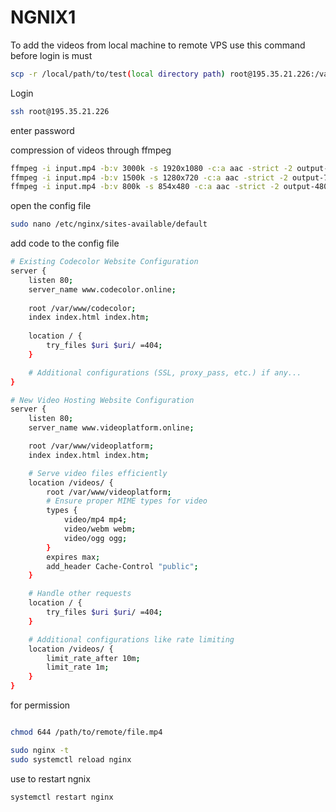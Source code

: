 # NGNIX1
To add the videos from local machine to remote VPS use this command before login is must

```bash
scp -r /local/path/to/test(local directory path) root@195.35.21.226:/var/www/html/ (remote directory path)
```

Login
```bash 
ssh root@195.35.21.226
```

enter password


compression of videos through ffmpeg

```bash
ffmpeg -i input.mp4 -b:v 3000k -s 1920x1080 -c:a aac -strict -2 output-1080p.mp4
ffmpeg -i input.mp4 -b:v 1500k -s 1280x720 -c:a aac -strict -2 output-720p.mp4
ffmpeg -i input.mp4 -b:v 800k -s 854x480 -c:a aac -strict -2 output-480p.mp4

```

open the config file

```bash
sudo nano /etc/nginx/sites-available/default
```


add code to the config file

```bash
# Existing Codecolor Website Configuration
server {
    listen 80;
    server_name www.codecolor.online;
    
    root /var/www/codecolor;
    index index.html index.htm;
    
    location / {
        try_files $uri $uri/ =404;
    }

    # Additional configurations (SSL, proxy_pass, etc.) if any...
}

# New Video Hosting Website Configuration
server {
    listen 80;
    server_name www.videoplatform.online;

    root /var/www/videoplatform;
    index index.html index.htm;

    # Serve video files efficiently
    location /videos/ {
        root /var/www/videoplatform;
        # Ensure proper MIME types for video
        types {
            video/mp4 mp4;
            video/webm webm;
            video/ogg ogg;
        }
        expires max;
        add_header Cache-Control "public";
    }

    # Handle other requests
    location / {
        try_files $uri $uri/ =404;
    }

    # Additional configurations like rate limiting
    location /videos/ {
        limit_rate_after 10m;
        limit_rate 1m;
    }
}
```
for permission 


```bash

chmod 644 /path/to/remote/file.mp4
```
```bash
sudo nginx -t
sudo systemctl reload nginx
```

use to restart ngnix

```bash
systemctl restart nginx
```
